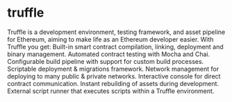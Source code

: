 # truffle
Truffle is a development environment, testing framework, and asset pipeline for Ethereum, aiming to make life as an Ethereum developer easier. With Truffle you get:
Built-in smart contract compilation, linking, deployment and binary management.
Automated contract testing with Mocha and Chai.
Configurable build pipeline with support for custom build processes.
Scriptable deployment & migrations framework.
Network management for deploying to many public & private networks.
Interactive console for direct contract communication.
Instant rebuilding of assets during development.
External script runner that executes scripts within a Truffle environment.
